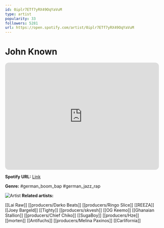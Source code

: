 ```yaml
---
id: 0iplr7ETf7yRX49OqYaVuM
type: artist
popularity: 33
followers: 5281
url: https://open.spotify.com/artist/0iplr7ETf7yRX49OqYaVuM
---
```

# John Known

<iframe style="border-radius:12px" src="https://open.spotify.com/embed/artist/0iplr7ETf7yRX49OqYaVuM" width="100%" height="352" frameBorder="0" allowfullscreen="" allow="autoplay; clipboard-write; encrypted-media; fullscreen; picture-in-picture" loading="lazy"></iframe>

**Spotify URL:** [Link](https://open.spotify.com/artist/0iplr7ETf7yRX49OqYaVuM)

**Genre:**  #german_boom_bap #german_jazz_rap

![Artist](https://i.scdn.co/image/ab6761610000e5eb301e4a1bdb749537a99ea6ee)
**Related artists:**

[[Lai Raw]]
[[producers/Darko Beats]]
[[producers/Ringo Slice]]
[[REEZA]]
[[Joey Bargeld]]
[[Tighty]]
[[producers/skvesh]]
[[OG Keemo]]
[[Ghanaian Stallion]]
[[producers/Chief Chiko]]
[[SugaBoy]]
[[producers/Hze]]
[[morten]]
[[Antifuchs]]
[[producers/Melina Paxinos]]
[[Carlifornia]]
